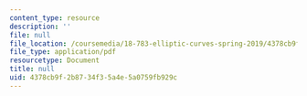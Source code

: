 ```yaml
---
content_type: resource
description: ''
file: null
file_location: /coursemedia/18-783-elliptic-curves-spring-2019/4378cb9f2b8734f35a4e5a0759fb929c_MIT18_783S19_lec3.pdf
file_type: application/pdf
resourcetype: Document
title: null
uid: 4378cb9f-2b87-34f3-5a4e-5a0759fb929c
---
```

